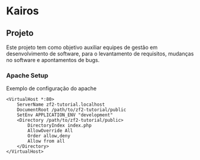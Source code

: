 Kairos
=======================

Projeto
------------
Este projeto tem como objetivo auxiliar equipes de gestão em desenvolvimento de software, para o levantamento de requisitos,
mudanças no software e apontamentos de bugs.

### Apache Setup

Exemplo de configuração do apache

    <VirtualHost *:80>
        ServerName zf2-tutorial.localhost
        DocumentRoot /path/to/zf2-tutorial/public
        SetEnv APPLICATION_ENV "development"
        <Directory /path/to/zf2-tutorial/public>
            DirectoryIndex index.php
            AllowOverride All
            Order allow,deny
            Allow from all
        </Directory>
    </VirtualHost>

